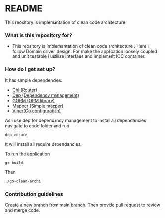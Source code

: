 # README #

This reository is implemantation of clean code architecture 

### What is this repository for? ###

* This reository is implemantation of clean code architecture . Here i follow Domain driven design. For make the application loosely coupled and unit testable i ustilize interfaes and implement IOC container.  


### How do I get set up? ###

It has simple dependencies:

 - [Chi (Router)](https://github.com/go-chi/chi)
 - [Dep (Dependency management)](https://github.com/golang/dep)
 - [GORM (ORM library)](http://gorm.io)
 - [Mapper (Simple mapper)](github.com/devfeel/mapper)
 - [Viper(Go configuration)](https://github.com/spf13/viper)

As i use dep for dependancy management to install all dependancies navigate to code folder and run
```sh
dep ensure 
```
It will install all require dependancies.

To run the application

```sh
go build
```

Then

```sh
./go-clean-archi
```
### Contribution guidelines ###

Create a new branch from main branch. Then provide pull request to review and merge code.

